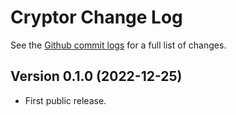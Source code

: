 # Cryptor Change Log

See the [Github commit logs](https://github.com/srackham/cryptor/commits/master) for a full list of changes.


## Version 0.1.0 (2022-12-25)
- First public release.


